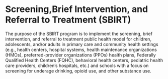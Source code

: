 # Screening,Brief Intervention, and Referral to Treatment (SBIRT)
The purpose of the SBIRT program is to implement the screening, brief intervention, and referral to treatment public health model for children, adolescents, and/or adults in primary care and community health settings (e.g., health centers, hospital systems, health maintenance organizations (HMOs), preferred-provider organizations (PPOs) health plans, Federally Qualified Health Centers (FQHC), behavioral health centers, pediatric health care providers, children’s hospitals, etc.) and schools with a focus on screening for underage drinking, opioid use, and other substance use.

